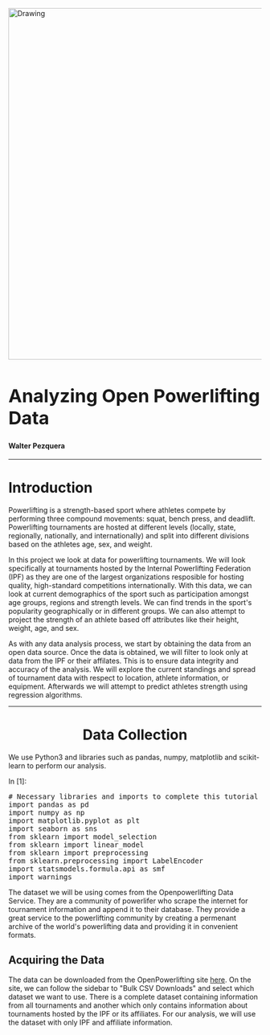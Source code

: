 <body>
  <div tabindex="-1" id="notebook" class="border-box-sizing">
    <div class="container" id="notebook-container">

<div class="cell border-box-sizing text_cell rendered"><div class="prompt input_prompt">
</div>
<div class="inner_cell">
<div class="text_cell_render border-box-sizing rendered_html">
<p><img src="https://images.unsplash.com/photo-1541600383005-565c949cf777?ixlib=rb-4.0.3&ixid=MnwxMjA3fDB8MHxwaG90by1wYWdlfHx8fGVufDB8fHx8&auto=format&fit=crop&w=1740&q=80" alt="Drawing" style="width: 700px;"/></p>
<p></p>
<p><h1 style="font-size:36px;">Analyzing Open Powerlifting Data</h1></p>
<p><h4>
Walter Pezquera</h4></p>
<p><hr></p>
<p><h1>Introduction</h1>

<body><p>
Powerlifting is a strength-based sport where athletes compete by performing three compound movements: squat, bench press, and deadlift. Powerlifting tournaments are hosted at different levels (locally, state, regionally, nationally, and internationally) and split into different divisions based on the athletes age, sex, and weight.
<p>
In this project we look at data for powerlifting tournaments. We will look specifically at tournaments hosted by the Internal Powerlifting Federation (IPF) as they are one of the largest organizations resposible for hosting quality, high-standard competitions internationally. With this data, we can look at current demographics of the sport such as participation amongst age groups, regions and strength levels. We can find trends in the sport's popularity geographically or in different groups. We can also attempt to project the strength of an athlete based off attributes like their height, weight, age, and sex. 
<p>
As with any data analysis process, we start by obtaining the data from an open data source. Once the data is obtained, we will filter to look only at data from the IPF or their affilates. This is to ensure data integrity and accuracy of the analysis. We will explore the current standings and spread of tournament data with respect to location, athlete information, or equipment. Afterwards we will attempt to predict athletes strength using regression algorithms. 
  <hr>
<center><h1>Data Collection</center>
<body><p>
We use Python3 and libraries such as pandas, numpy, matplotlib and scikit-learn to perform our analysis.
</body>
</div>
</div>
</div>
<div class="cell border-box-sizing code_cell rendered">
<div class="input">
<div class="prompt input_prompt">In&nbsp;[1]:</div>
<div class="inner_cell">
    <div class="input_area">
<div class=" highlight hl-ipython3"><pre><span></span><span class="c1"># Necessary libraries and imports to complete this tutorial</span>
<span class="kn">import</span> <span class="nn">pandas</span> <span class="k">as</span> <span class="nn">pd</span>
<span class="kn">import</span> <span class="nn">numpy</span> <span class="k">as</span> <span class="nn">np</span>
<span class="kn">import</span> <span class="nn">matplotlib.pyplot</span> <span class="k">as</span> <span class="nn">plt</span>
<span class="kn">import</span> <span class="nn">seaborn</span> <span class="k">as</span> <span class="nn">sns</span>
<span class="kn">from</span> <span class="nn">sklearn</span> <span class="k">import</span> <span class="n">model_selection</span>
<span class="kn">from</span> <span class="nn">sklearn</span> <span class="k">import</span> <span class="n">linear_model</span>
<span class="kn">from</span> <span class="nn">sklearn</span> <span class="k">import</span> <span class="n">preprocessing</span>
<span class="kn">from</span> <span class="nn">sklearn.preprocessing</span> <span class="k">import</span> <span class="n">LabelEncoder</span>
<span class="kn">import</span> <span class="nn">statsmodels.formula.api</span> <span class="k">as</span> <span class="nn">smf</span>
<span class="kn">import</span> <span class="nn">warnings</span>
</pre></div>

</div>
</div>
</div>

</div>
<div class="cell border-box-sizing text_cell rendered"><div class="prompt input_prompt">
</div>
<div class="inner_cell">
<div class="text_cell_render border-box-sizing rendered_html">
<body>
The dataset we will be using comes from the Openpowerlifting Data Service. They are a community of powerlifer who scrape the internet for tournament information and append it to their database. They provide a great service to the powerlifting community by creating a permenant archive of the world's powerlifting data and providing it in convenient formats. 
<h2>Acquiring the Data</h2>
<p>
The data can be downloaded from the OpenPowerlifting site <a href="https://openpowerlifting.gitlab.io/opl-csv/">here</a>. On the site, we can follow the sidebar to "Bulk CSV Downloads" and select which dataset we want to use. There is a complete dataset containing information from all tournaments and another which only contains information about tournaments hosted by the IPF or its affiliates. For our analysis, we will use the dataset with only IPF and affiliate information. 
